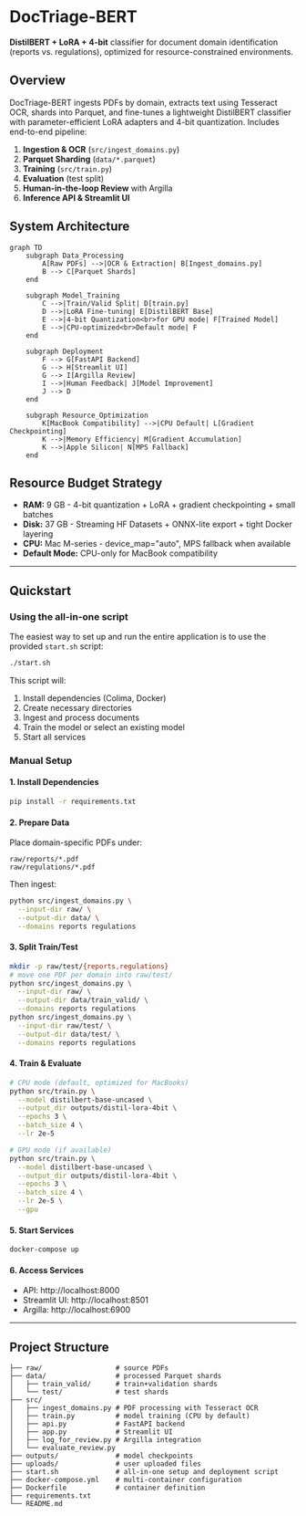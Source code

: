 # DocTriage-BERT

**DistilBERT + LoRA + 4-bit** classifier for document domain identification (reports vs. regulations), optimized for resource-constrained environments.

## Overview

DocTriage-BERT ingests PDFs by domain, extracts text using Tesseract OCR, shards into Parquet, and fine-tunes a lightweight DistilBERT classifier with parameter-efficient LoRA adapters and 4-bit quantization. Includes end-to-end pipeline:

1. **Ingestion & OCR** (`src/ingest_domains.py`)
2. **Parquet Sharding** (`data/*.parquet`)
3. **Training** (`src/train.py`)
4. **Evaluation** (test split)
5. **Human-in-the-loop Review** with Argilla
6. **Inference API & Streamlit UI**

## System Architecture

```mermaid
graph TD
    subgraph Data_Processing
        A[Raw PDFs] -->|OCR & Extraction| B[Ingest_domains.py]
        B --> C[Parquet Shards]
    end

    subgraph Model_Training
        C -->|Train/Valid Split| D[train.py]
        D -->|LoRA Fine-tuning| E[DistilBERT Base]
        E -->|4-bit Quantization<br>for GPU mode| F[Trained Model]
        E -->|CPU-optimized<br>Default mode| F
    end

    subgraph Deployment
        F --> G[FastAPI Backend]
        G --> H[Streamlit UI]
        G --> I[Argilla Review]
        I -->|Human Feedback| J[Model Improvement]
        J --> D
    end

    subgraph Resource_Optimization
        K[MacBook Compatibility] -->|CPU Default| L[Gradient Checkpointing]
        K -->|Memory Efficiency| M[Gradient Accumulation]
        K -->|Apple Silicon| N[MPS Fallback]
    end
```

## Resource Budget Strategy
- **RAM:** 9 GB - 4-bit quantization + LoRA + gradient checkpointing + small batches
- **Disk:** 37 GB - Streaming HF Datasets + ONNX-lite export + tight Docker layering
- **CPU:** Mac M-series - device_map="auto", MPS fallback when available
- **Default Mode:** CPU-only for MacBook compatibility

---

## Quickstart

### Using the all-in-one script

The easiest way to set up and run the entire application is to use the provided `start.sh` script:

```bash
./start.sh
```

This script will:
1. Install dependencies (Colima, Docker)
2. Create necessary directories
3. Ingest and process documents
4. Train the model or select an existing model
5. Start all services

### Manual Setup

#### 1. Install Dependencies

```bash
pip install -r requirements.txt
```

#### 2. Prepare Data

Place domain-specific PDFs under:

```
raw/reports/*.pdf
raw/regulations/*.pdf
```

Then ingest:

```bash
python src/ingest_domains.py \
  --input-dir raw/ \
  --output-dir data/ \
  --domains reports regulations
```

#### 3. Split Train/Test

```bash
mkdir -p raw/test/{reports,regulations}
# move one PDF per domain into raw/test/
python src/ingest_domains.py \
  --input-dir raw/ \
  --output-dir data/train_valid/ \
  --domains reports regulations
python src/ingest_domains.py \
  --input-dir raw/test/ \
  --output-dir data/test/ \
  --domains reports regulations
```

#### 4. Train & Evaluate

```bash
# CPU mode (default, optimized for MacBooks)
python src/train.py \
  --model distilbert-base-uncased \
  --output_dir outputs/distil-lora-4bit \
  --epochs 3 \
  --batch_size 4 \
  --lr 2e-5

# GPU mode (if available)
python src/train.py \
  --model distilbert-base-uncased \
  --output_dir outputs/distil-lora-4bit \
  --epochs 3 \
  --batch_size 4 \
  --lr 2e-5 \
  --gpu
```

#### 5. Start Services

```bash
docker-compose up
```

#### 6. Access Services

- API: http://localhost:8000
- Streamlit UI: http://localhost:8501
- Argilla: http://localhost:6900

---

## Project Structure

```
├── raw/                  # source PDFs
├── data/                 # processed Parquet shards
│   ├── train_valid/      # train+validation shards
│   └── test/             # test shards
├── src/
│   ├── ingest_domains.py # PDF processing with Tesseract OCR
│   ├── train.py          # model training (CPU by default)
│   ├── api.py            # FastAPI backend
│   ├── app.py            # Streamlit UI
│   ├── log_for_review.py # Argilla integration
│   └── evaluate_review.py
├── outputs/              # model checkpoints
├── uploads/              # user uploaded files
├── start.sh              # all-in-one setup and deployment script
├── docker-compose.yml    # multi-container configuration
├── Dockerfile            # container definition
├── requirements.txt
└── README.md
```

